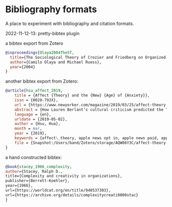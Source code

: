 # Bibliography formats

A place to experiment with bibliography and citation formats.

2022-11-12-13: pretty-bibtex plugin

a bibtex export from Zotero
```bibtex
@inproceedings{Olaya2004TheST,
  title={The Sociological Theory of Crozier and Friedberg on Organized Action Seen Through a Simulation Model},
  author={Camilo Olaya and Michael Ruess},
  year={2004}
}
```

another bibtex export from Zotero:

```bibtex
@article{hsu_affect_2019,
	title = {Affect {Theory} and the {New} {Age} of {Anxiety}},
	issn = {0028-792X},
	url = {https://www.newyorker.com/magazine/2019/03/25/affect-theory-and-the-new-age-of-anxiety},
	abstract = {How Lauren Berlant’s cultural criticism predicted the Trumping of politics.},
	language = {en},
	urldate = {2019-05-02},
	author = {Hsu, Hua},
	month = mar,
	year = {2019},
	keywords = {affect\_theory, apple news opt in, apple news paid, apple news preview},
	file = {Snapshot:/Users/band/Zotero/storage/AQW86Y3C/affect-theory-and-the-new-age-of-anxiety.html:text/html},
}
```

a hand constructed bibtex:

```bibtex
@book{stacey_1966_complexity,
author={Stacey, Ralph D.,
title={Complexity and creativity in organizations},
publisher={Berrett-Koehler},
year={1966},
url={https://worldcat.org/en/title/940537303},
url={https://archive.org/details/complexitycreati0000stac}
}
```
